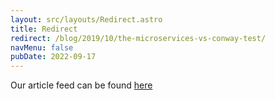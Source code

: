 ```yaml
---
layout: src/layouts/Redirect.astro
title: Redirect
redirect: /blog/2019/10/the-microservices-vs-conway-test/
navMenu: false
pubDate: 2022-09-17
---
```

<div>
Our article feed can be found <a href="/blog/2019/10/the-microservices-vs-conway-test/">here</a>
</div>
